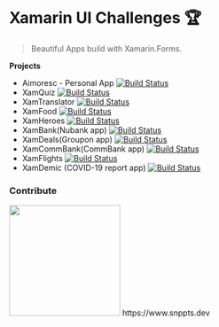 

# Xamarin UI Challenges 🏆

> Beautiful Apps build with Xamarin.Forms.


**Projects**

- Aimoresc - Personal App  [![Build Status](https://img.shields.io/badge/-done-green.svg)](aimoresc.md)
- XamQuiz  [![Build Status](https://img.shields.io/badge/-in%20progress-blue.svg)](XamQuiz.md)
- XamTranslator  [![Build Status](https://img.shields.io/badge/-in%20progress-blue.svg)](XamTranslator.md)
- XamFood  [![Build Status](https://img.shields.io/badge/-in%20progress-blue.svg)](XamFood.md)
- XamHeroes [![Build Status](https://img.shields.io/badge/-in%20progress-blue.svg)](XAMHeros.md)
- XamBank(Nubank app) [![Build Status](https://img.shields.io/badge/-in%20progress-blue.svg)](XamBank.md)
- XamDeals(Groupon app) [![Build Status](https://img.shields.io/badge/-in%20progress-blue.svg)](XamDeals.md)
- XamCommBank(CommBank app) [![Build Status](https://img.shields.io/badge/-in%20progress-blue.svg)](XamCommBank.md)
- XamFlights [![Build Status](https://img.shields.io/badge/-in%20progress-blue.svg)](XamFlights.md)
- XamDemic (COVID-19 report app) [![Build Status](https://img.shields.io/badge/-in%20progress-blue.svg)](XamDemic.md)






### Contribute
<img src="https://www.snppts.dev/img/snppts-badge.jpg" width="200">
https://www.snppts.dev




